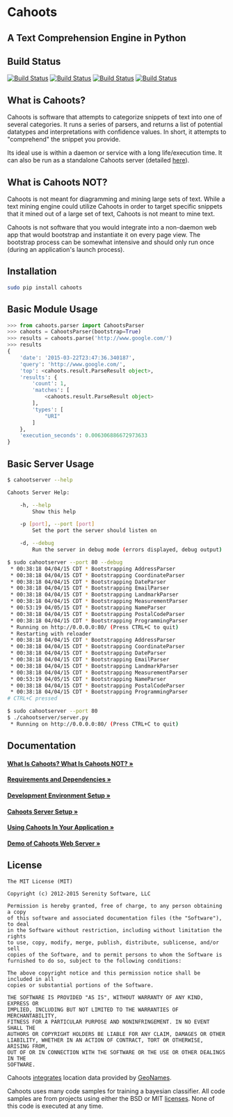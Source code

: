 Cahoots
=======
A Text Comprehension Engine in Python
-------------------------------------

Build Status
------------
[![Build Status](https://travis-ci.org/SerenitySoftwareLLC/cahoots.svg?branch=master)](https://travis-ci.org/SerenitySoftwareLLC/cahoots)
[![Build Status](https://img.shields.io/badge/coverage-100%-brightgreen.svg?style=flat)](https://travis-ci.org/SerenitySoftwareLLC/cahoots)
[![Build Status](https://img.shields.io/badge/pylint-10.00/10-brightgreen.svg?style=flat)](https://travis-ci.org/SerenitySoftwareLLC/cahoots)
[![Build Status](https://img.shields.io/badge/flake8-passing-brightgreen.svg?style=flat)](https://travis-ci.org/SerenitySoftwareLLC/cahoots)

What is Cahoots?
----------------

Cahoots is software that attempts to categorize snippets of text into one of several categories. It runs a series of parsers, and returns a list of potential datatypes and interpretations with confidence values. In short, it attempts to "comprehend" the snippet you provide.

Its ideal use is within a daemon or service with a long life/execution time. It can also be run as a standalone Cahoots server (detailed [here](https://github.com/SerenitySoftwareLLC/cahoots/wiki/Cahoots-Server-Setup)).

What is Cahoots NOT?
--------------------

Cahoots is not meant for diagramming and mining large sets of text. While a text mining engine could utilize Cahoots in order to target specific snippets that it mined out of a large set of text, Cahoots is not meant to mine text.

Cahoots is not software that you would integrate into a non-daemon web app that would bootstrap and instantiate it on every page view. The bootstrap process can be somewhat intensive and should only run once (during an application's launch process).

Installation
------------
```bash
sudo pip install cahoots
```

Basic Module Usage
------------------
```python
>>> from cahoots.parser import CahootsParser
>>> cahoots = CahootsParser(bootstrap=True)
>>> results = cahoots.parse('http://www.google.com/')
>>> results
{
    'date': '2015-03-22T23:47:36.340187',
    'query': 'http://www.google.com/',
    'top': <cahoots.result.ParseResult object>,
    'results': {
        'count': 1,
        'matches': [
            <cahoots.result.ParseResult object>
        ],
        'types': [
            "URI"
        ]
    },
    'execution_seconds': 0.006306886672973633
}
```

Basic Server Usage
------------------
```bash
$ cahootserver --help

Cahoots Server Help:

    -h, --help
        Show this help

    -p [port], --port [port]
        Set the port the server should listen on

    -d, --debug
        Run the server in debug mode (errors displayed, debug output)

$ sudo cahootserver --port 80 --debug
 * 00:38:18 04/04/15 CDT * Bootstrapping AddressParser
 * 00:38:18 04/04/15 CDT * Bootstrapping CoordinateParser
 * 00:38:18 04/04/15 CDT * Bootstrapping DateParser
 * 00:38:18 04/04/15 CDT * Bootstrapping EmailParser
 * 00:38:18 04/04/15 CDT * Bootstrapping LandmarkParser
 * 00:38:18 04/04/15 CDT * Bootstrapping MeasurementParser
 * 00:53:19 04/05/15 CDT * Bootstrapping NameParser
 * 00:38:18 04/04/15 CDT * Bootstrapping PostalCodeParser
 * 00:38:18 04/04/15 CDT * Bootstrapping ProgrammingParser
 * Running on http://0.0.0.0:80/ (Press CTRL+C to quit)
 * Restarting with reloader
 * 00:38:18 04/04/15 CDT * Bootstrapping AddressParser
 * 00:38:18 04/04/15 CDT * Bootstrapping CoordinateParser
 * 00:38:18 04/04/15 CDT * Bootstrapping DateParser
 * 00:38:18 04/04/15 CDT * Bootstrapping EmailParser
 * 00:38:18 04/04/15 CDT * Bootstrapping LandmarkParser
 * 00:38:18 04/04/15 CDT * Bootstrapping MeasurementParser
 * 00:53:19 04/05/15 CDT * Bootstrapping NameParser
 * 00:38:18 04/04/15 CDT * Bootstrapping PostalCodeParser
 * 00:38:18 04/04/15 CDT * Bootstrapping ProgrammingParser
# CTRL+C pressed

$ sudo cahootserver --port 80
$ ./cahootserver/server.py
 * Running on http://0.0.0.0:80/ (Press CTRL+C to quit)
```

Documentation
-------------

#### [What Is Cahoots? What Is Cahoots NOT? »](https://github.com/SerenitySoftwareLLC/cahoots/wiki)

#### [Requirements and Dependencies »](https://github.com/SerenitySoftwareLLC/cahoots/wiki/Requirements-and-Dependencies)

#### [Development Environment Setup »](https://github.com/SerenitySoftwareLLC/cahoots/wiki/Development-Environment-Setup)

#### [Cahoots Server Setup »](https://github.com/SerenitySoftwareLLC/cahoots/wiki/Cahoots-Server-Setup)

#### [Using Cahoots In Your Application »](https://github.com/SerenitySoftwareLLC/cahoots/wiki/Using-Cahoots-In-Your-Application)

#### [Demo of Cahoots Web Server »](http://cahoots.rwven.com/)

License
-------
```
The MIT License (MIT)

Copyright (c) 2012-2015 Serenity Software, LLC

Permission is hereby granted, free of charge, to any person obtaining a copy
of this software and associated documentation files (the "Software"), to deal
in the Software without restriction, including without limitation the rights
to use, copy, modify, merge, publish, distribute, sublicense, and/or sell
copies of the Software, and to permit persons to whom the Software is
furnished to do so, subject to the following conditions:

The above copyright notice and this permission notice shall be included in all
copies or substantial portions of the Software.

THE SOFTWARE IS PROVIDED "AS IS", WITHOUT WARRANTY OF ANY KIND, EXPRESS OR
IMPLIED, INCLUDING BUT NOT LIMITED TO THE WARRANTIES OF MERCHANTABILITY,
FITNESS FOR A PARTICULAR PURPOSE AND NONINFRINGEMENT. IN NO EVENT SHALL THE
AUTHORS OR COPYRIGHT HOLDERS BE LIABLE FOR ANY CLAIM, DAMAGES OR OTHER
LIABILITY, WHETHER IN AN ACTION OF CONTRACT, TORT OR OTHERWISE, ARISING FROM,
OUT OF OR IN CONNECTION WITH THE SOFTWARE OR THE USE OR OTHER DEALINGS IN THE
SOFTWARE.
```

Cahoots [integrates](https://github.com/hickeroar/cahoots/blob/master/cahoots/parsers/location/data/LICENSE) location data provided by [GeoNames](http://www.geonames.org/).

Cahoots uses many code samples for training a bayesian classifier. All code samples are from projects using either the BSD or MIT [licenses](https://github.com/hickeroar/cahoots/tree/master/cahoots/parsers/programming/LICENSES). None of this code is executed at any time.
